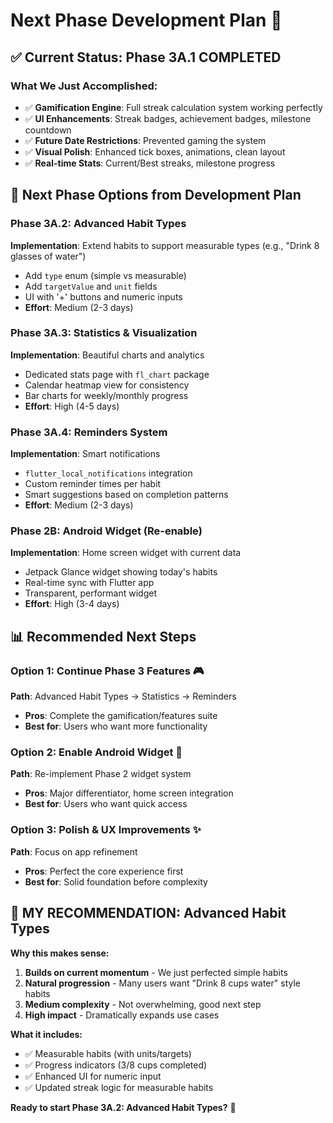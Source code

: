 # Next Phase Development Plan 🚀

## ✅ Current Status: Phase 3A.1 COMPLETED

### What We Just Accomplished:
- ✅ **Gamification Engine**: Full streak calculation system working perfectly
- ✅ **UI Enhancements**: Streak badges, achievement badges, milestone countdown
- ✅ **Future Date Restrictions**: Prevented gaming the system
- ✅ **Visual Polish**: Enhanced tick boxes, animations, clean layout
- ✅ **Real-time Stats**: Current/Best streaks, milestone progress

## 🎯 Next Phase Options from Development Plan

### Phase 3A.2: Advanced Habit Types
**Implementation**: Extend habits to support measurable types (e.g., "Drink 8 glasses of water")
- Add `type` enum (simple vs measurable)
- Add `targetValue` and `unit` fields 
- UI with '+' buttons and numeric inputs
- **Effort**: Medium (2-3 days)

### Phase 3A.3: Statistics & Visualization  
**Implementation**: Beautiful charts and analytics
- Dedicated stats page with `fl_chart` package
- Calendar heatmap view for consistency
- Bar charts for weekly/monthly progress  
- **Effort**: High (4-5 days)

### Phase 3A.4: Reminders System
**Implementation**: Smart notifications
- `flutter_local_notifications` integration
- Custom reminder times per habit
- Smart suggestions based on completion patterns
- **Effort**: Medium (2-3 days)

### Phase 2B: Android Widget (Re-enable)
**Implementation**: Home screen widget with current data
- Jetpack Glance widget showing today's habits
- Real-time sync with Flutter app
- Transparent, performant widget
- **Effort**: High (3-4 days)

## 📊 Recommended Next Steps

### Option 1: Continue Phase 3 Features 🎮
**Path**: Advanced Habit Types → Statistics → Reminders
- **Pros**: Complete the gamification/features suite
- **Best for**: Users who want more functionality

### Option 2: Enable Android Widget 📱  
**Path**: Re-implement Phase 2 widget system
- **Pros**: Major differentiator, home screen integration
- **Best for**: Users who want quick access

### Option 3: Polish & UX Improvements ✨
**Path**: Focus on app refinement
- **Pros**: Perfect the core experience first
- **Best for**: Solid foundation before complexity

## 🎯 MY RECOMMENDATION: Advanced Habit Types

**Why this makes sense:**
1. **Builds on current momentum** - We just perfected simple habits
2. **Natural progression** - Many users want "Drink 8 cups water" style habits  
3. **Medium complexity** - Not overwhelming, good next step
4. **High impact** - Dramatically expands use cases

**What it includes:**
- ✅ Measurable habits (with units/targets)
- ✅ Progress indicators (3/8 cups completed)
- ✅ Enhanced UI for numeric input
- ✅ Updated streak logic for measurable habits

**Ready to start Phase 3A.2: Advanced Habit Types?** 🚀 